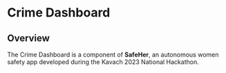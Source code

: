 # Crime Dashboard

## Overview

The Crime Dashboard is a component of **SafeHer**, an autonomous women safety app developed during the Kavach 2023 National Hackathon.
